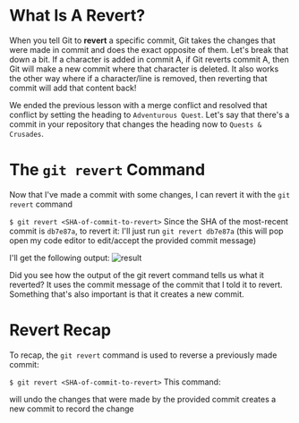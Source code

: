 # What Is A Revert?
When you tell Git to **revert** a specific commit, Git takes the changes that were made in commit and does the exact opposite of them. Let's break that down a bit. If a character is added in commit A, if Git reverts commit A, then Git will make a new commit where that character is deleted. It also works the other way where if a character/line is removed, then reverting that commit will add that content back!

We ended the previous lesson with a merge conflict and resolved that conflict by setting the heading to ```Adventurous Quest```. Let's say that there's a commit in your repository that changes the heading now to ```Quests & Crusades```.

# The ```git revert``` Command
Now that I've made a commit with some changes, I can revert it with the ```git revert``` command

```$ git revert <SHA-of-commit-to-revert>```
Since the SHA of the most-recent commit is ```db7e87a```, to revert it: I'll just run ```git revert db7e87a``` (this will pop open my code editor to edit/accept the provided commit message)

I'll get the following output:
![result](git_img/ud123-l6-git-revert-post.png)

Did you see how the output of the git revert command tells us what it reverted? It uses the commit message of the commit that I told it to revert. Something that's also important is that it creates a new commit.

# Revert Recap
To recap, the ```git revert``` command is used to reverse a previously made commit:

```$ git revert <SHA-of-commit-to-revert>```
This command:

will undo the changes that were made by the provided commit
creates a new commit to record the change